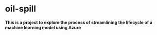 # oil-spill
#### This is a project to explore the process of streamlining the lifecycle of a machine learning model using Azure
